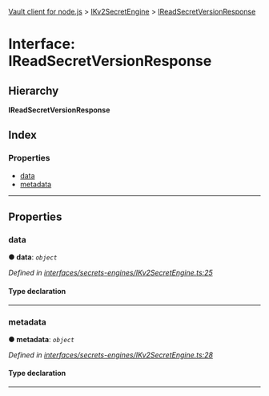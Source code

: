 [Vault client for node.js](../README.md) > [IKv2SecretEngine](../modules/ikv2secretengine.md) > [IReadSecretVersionResponse](../interfaces/ikv2secretengine.ireadsecretversionresponse.md)

# Interface: IReadSecretVersionResponse

## Hierarchy

**IReadSecretVersionResponse**

## Index

### Properties

* [data](ikv2secretengine.ireadsecretversionresponse.md#data)
* [metadata](ikv2secretengine.ireadsecretversionresponse.md#metadata)

---

## Properties

<a id="data"></a>

###  data

**● data**: *`object`*

*Defined in [interfaces/secrets-engines/IKv2SecretEngine.ts:25](https://github.com/theogravity/vault-client/blob/91e39ec/src/interfaces/secrets-engines/IKv2SecretEngine.ts#L25)*

#### Type declaration

[s: `string`]: `any`

___
<a id="metadata"></a>

###  metadata

**● metadata**: *`object`*

*Defined in [interfaces/secrets-engines/IKv2SecretEngine.ts:28](https://github.com/theogravity/vault-client/blob/91e39ec/src/interfaces/secrets-engines/IKv2SecretEngine.ts#L28)*

#### Type declaration

___

